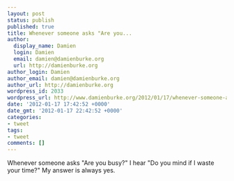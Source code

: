 ```yaml
---
layout: post
status: publish
published: true
title: Whenever someone asks "Are you...
author:
  display_name: Damien
  login: Damien
  email: damien@damienburke.org
  url: http://damienburke.org
author_login: Damien
author_email: damien@damienburke.org
author_url: http://damienburke.org
wordpress_id: 2033
wordpress_url: http://www.damienburke.org/2012/01/17/whenever-someone-asks-are-you/
date: '2012-01-17 17:42:52 +0000'
date_gmt: '2012-01-17 22:42:52 +0000'
categories:
- tweet
tags:
- tweet
comments: []
---
```

<p>Whenever someone asks "Are you busy?" I hear "Do you mind if I waste your time?" My answer is always yes.</p>
